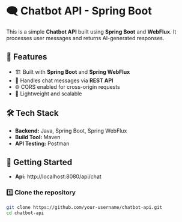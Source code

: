 # 🗨️ Chatbot API - Spring Boot  

This is a simple **Chatbot API** built using **Spring Boot** and **WebFlux**. It processes user messages and returns AI-generated responses.

## 📌 Features  
- 🏗 Built with **Spring Boot** and **Spring WebFlux**  
- 🔄 Handles chat messages via **REST API**  
- 🌐 CORS enabled for cross-origin requests  
- 🚀 Lightweight and scalable  

## 🛠 Tech Stack  
- **Backend:** Java, Spring Boot, Spring WebFlux  
- **Build Tool:** Maven  
- **API Testing:** Postman  

## 🚀 Getting Started  
- **Api:** http://localhost:8080/api/chat

### 1️⃣ Clone the repository  
```bash
git clone https://github.com/your-username/chatbot-api.git
cd chatbot-api
